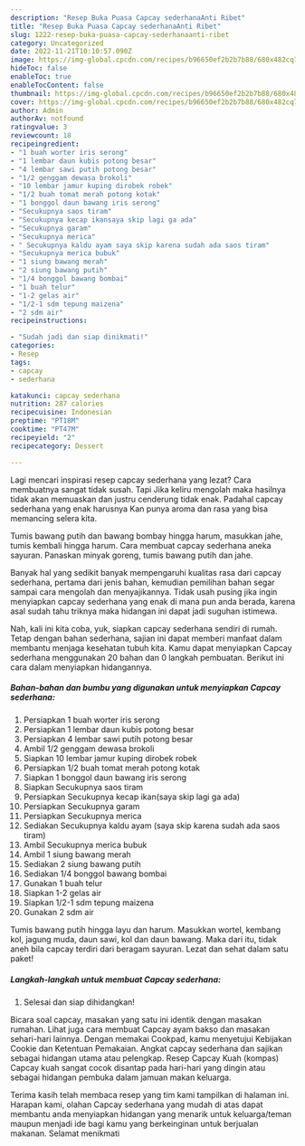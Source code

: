 ```yaml
---
description: "Resep Buka Puasa Capcay sederhanaAnti Ribet"
title: "Resep Buka Puasa Capcay sederhanaAnti Ribet"
slug: 1222-resep-buka-puasa-capcay-sederhanaanti-ribet
category: Uncategorized
date: 2022-11-21T10:10:57.090Z
image: https://img-global.cpcdn.com/recipes/b96650ef2b2b7b88/680x482cq70/capcay-sederhana-foto-resep-utama.jpg
hideToc: false
enableToc: true
enableTocContent: false
thumbnail: https://img-global.cpcdn.com/recipes/b96650ef2b2b7b88/680x482cq70/capcay-sederhana-foto-resep-utama.jpg
cover: https://img-global.cpcdn.com/recipes/b96650ef2b2b7b88/680x482cq70/capcay-sederhana-foto-resep-utama.jpg
author: Admin
authorAv: notfound
ratingvalue: 3
reviewcount: 18
recipeingredient:
- "1 buah worter iris serong"
- "1 lembar daun kubis potong besar"
- "4 lembar sawi putih potong besar"
- "1/2 genggam dewasa brokoli"
- "10 lembar jamur kuping dirobek robek"
- "1/2 buah tomat merah potong kotak"
- "1 bonggol daun bawang iris serong"
- "Secukupnya saos tiram"
- "Secukupnya kecap ikansaya skip lagi ga ada"
- "Secukupnya garam"
- "Secukupnya merica"
- " Secukupnya kaldu ayam saya skip karena sudah ada saos tiram"
- "Secukupnya merica bubuk"
- "1 siung bawang merah"
- "2 siung bawang putih"
- "1/4 bonggol bawang bombai"
- "1 buah telur"
- "1-2 gelas air"
- "1/2-1 sdm tepung maizena"
- "2 sdm air"
recipeinstructions:

- "Sudah jadi dan siap dinikmati!"
categories:
- Resep
tags:
- capcay
- sederhana

katakunci: capcay sederhana 
nutrition: 287 calories
recipecuisine: Indonesian
preptime: "PT18M"
cooktime: "PT47M"
recipeyield: "2"
recipecategory: Dessert

---
```



Lagi mencari inspirasi resep capcay sederhana yang lezat? Cara membuatnya sangat tidak susah. Tapi Jika keliru mengolah maka hasilnya tidak akan memuaskan dan justru cenderung tidak enak. Padahal capcay sederhana yang enak harusnya Kan punya aroma dan rasa yang bisa memancing selera kita.


Tumis bawang putih dan bawang bombay hingga harum, masukkan jahe, tumis kembali hingga harum. Cara membuat capcay sederhana aneka sayuran. Panaskan minyak goreng, tumis bawang putih dan jahe.

Banyak hal yang sedikit banyak mempengaruhi kualitas rasa dari capcay sederhana, pertama dari jenis bahan, kemudian pemilihan bahan segar sampai cara mengolah dan menyajikannya. Tidak usah pusing jika ingin menyiapkan capcay sederhana yang enak di mana pun anda berada, karena asal sudah tahu triknya maka hidangan ini dapat jadi suguhan istimewa.


Nah, kali ini kita coba, yuk, siapkan capcay sederhana sendiri di rumah. Tetap dengan bahan sederhana, sajian ini dapat memberi manfaat dalam membantu menjaga kesehatan tubuh kita. Kamu dapat menyiapkan Capcay sederhana menggunakan 20 bahan dan 0 langkah pembuatan. Berikut ini cara dalam menyiapkan hidangannya.

<!--inarticleads1-->

##### Bahan-bahan dan bumbu yang digunakan untuk menyiapkan Capcay sederhana:

1. Persiapkan 1 buah worter iris serong
1. Persiapkan 1 lembar daun kubis potong besar
1. Persiapkan 4 lembar sawi putih potong besar
1. Ambil 1/2 genggam dewasa brokoli
1. Siapkan 10 lembar jamur kuping dirobek robek
1. Persiapkan 1/2 buah tomat merah potong kotak
1. Siapkan 1 bonggol daun bawang iris serong
1. Siapkan Secukupnya saos tiram
1. Persiapkan Secukupnya kecap ikan(saya skip lagi ga ada)
1. Persiapkan Secukupnya garam
1. Persiapkan Secukupnya merica
1. Sediakan  Secukupnya kaldu ayam (saya skip karena sudah ada saos tiram)
1. Ambil Secukupnya merica bubuk
1. Ambil 1 siung bawang merah
1. Sediakan 2 siung bawang putih
1. Sediakan 1/4 bonggol bawang bombai
1. Gunakan 1 buah telur
1. Siapkan 1-2 gelas air
1. Siapkan 1/2-1 sdm tepung maizena
1. Gunakan 2 sdm air


Tumis bawang putih hingga layu dan harum. Masukkan wortel, kembang kol, jagung muda, daun sawi, kol dan daun bawang. Maka dari itu, tidak aneh bila capcay terdiri dari beragam sayuran. Lezat dan sehat dalam satu paket! 

<!--inarticleads2-->

##### Langkah-langkah untuk membuat Capcay sederhana:


1. Selesai dan siap dihidangkan!

Bicara soal capcay, masakan yang satu ini identik dengan masakan rumahan. Lihat juga cara membuat Capcay ayam bakso dan masakan sehari-hari lainnya. Dengan memakai Cookpad, kamu menyetujui Kebijakan Cookie dan Ketentuan Pemakaian. Angkat capcay sederhana dan sajikan sebagai hidangan utama atau pelengkap. Resep Capcay Kuah (kompas) Capcay kuah sangat cocok disantap pada hari-hari yang dingin atau sebagai hidangan pembuka dalam jamuan makan keluarga. 

Terima kasih telah membaca resep yang tim kami tampilkan di halaman ini. Harapan kami, olahan Capcay sederhana yang mudah di atas dapat membantu anda menyiapkan hidangan yang menarik untuk keluarga/teman maupun menjadi ide bagi kamu yang berkeinginan untuk berjualan makanan. Selamat menikmati
